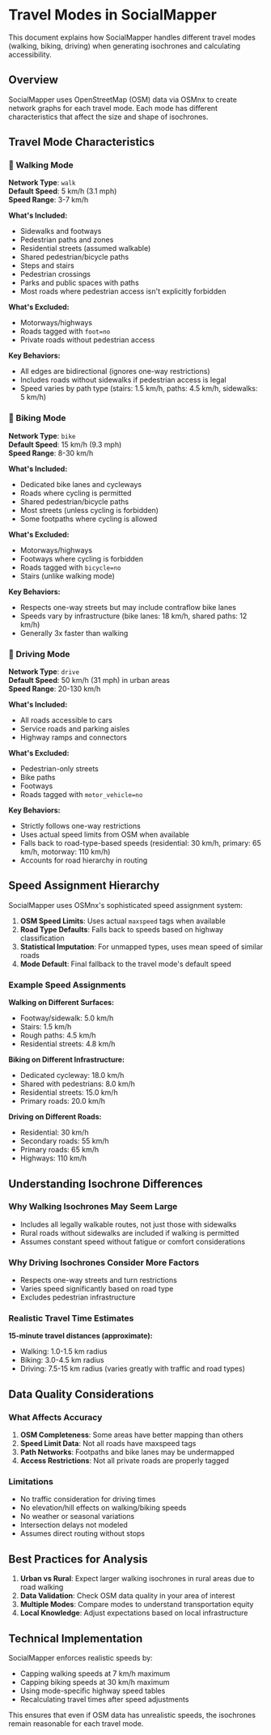 # Travel Modes in SocialMapper

This document explains how SocialMapper handles different travel modes (walking, biking, driving) when generating isochrones and calculating accessibility.

## Overview

SocialMapper uses OpenStreetMap (OSM) data via OSMnx to create network graphs for each travel mode. Each mode has different characteristics that affect the size and shape of isochrones.

## Travel Mode Characteristics

### 🚶 Walking Mode

**Network Type**: `walk`  
**Default Speed**: 5 km/h (3.1 mph)  
**Speed Range**: 3-7 km/h

**What's Included:**
- Sidewalks and footways
- Pedestrian paths and zones
- Residential streets (assumed walkable)
- Shared pedestrian/bicycle paths
- Steps and stairs
- Pedestrian crossings
- Parks and public spaces with paths
- Most roads where pedestrian access isn't explicitly forbidden

**What's Excluded:**
- Motorways/highways
- Roads tagged with `foot=no`
- Private roads without pedestrian access

**Key Behaviors:**
- All edges are bidirectional (ignores one-way restrictions)
- Includes roads without sidewalks if pedestrian access is legal
- Speed varies by path type (stairs: 1.5 km/h, paths: 4.5 km/h, sidewalks: 5 km/h)

### 🚴 Biking Mode

**Network Type**: `bike`  
**Default Speed**: 15 km/h (9.3 mph)  
**Speed Range**: 8-30 km/h

**What's Included:**
- Dedicated bike lanes and cycleways
- Roads where cycling is permitted
- Shared pedestrian/bicycle paths
- Most streets (unless cycling is forbidden)
- Some footpaths where cycling is allowed

**What's Excluded:**
- Motorways/highways
- Footways where cycling is forbidden
- Roads tagged with `bicycle=no`
- Stairs (unlike walking mode)

**Key Behaviors:**
- Respects one-way streets but may include contraflow bike lanes
- Speeds vary by infrastructure (bike lanes: 18 km/h, shared paths: 12 km/h)
- Generally 3x faster than walking

### 🚗 Driving Mode

**Network Type**: `drive`  
**Default Speed**: 50 km/h (31 mph) in urban areas  
**Speed Range**: 20-130 km/h

**What's Included:**
- All roads accessible to cars
- Service roads and parking aisles
- Highway ramps and connectors

**What's Excluded:**
- Pedestrian-only streets
- Bike paths
- Footways
- Roads tagged with `motor_vehicle=no`

**Key Behaviors:**
- Strictly follows one-way restrictions
- Uses actual speed limits from OSM when available
- Falls back to road-type-based speeds (residential: 30 km/h, primary: 65 km/h, motorway: 110 km/h)
- Accounts for road hierarchy in routing

## Speed Assignment Hierarchy

SocialMapper uses OSMnx's sophisticated speed assignment system:

1. **OSM Speed Limits**: Uses actual `maxspeed` tags when available
2. **Road Type Defaults**: Falls back to speeds based on highway classification
3. **Statistical Imputation**: For unmapped types, uses mean speed of similar roads
4. **Mode Default**: Final fallback to the travel mode's default speed

### Example Speed Assignments

**Walking on Different Surfaces:**
- Footway/sidewalk: 5.0 km/h
- Stairs: 1.5 km/h
- Rough paths: 4.5 km/h
- Residential streets: 4.8 km/h

**Biking on Different Infrastructure:**
- Dedicated cycleway: 18.0 km/h
- Shared with pedestrians: 8.0 km/h
- Residential streets: 15.0 km/h
- Primary roads: 20.0 km/h

**Driving on Different Roads:**
- Residential: 30 km/h
- Secondary roads: 55 km/h
- Primary roads: 65 km/h
- Highways: 110 km/h

## Understanding Isochrone Differences

### Why Walking Isochrones May Seem Large

- Includes all legally walkable routes, not just those with sidewalks
- Rural roads without sidewalks are included if walking is permitted
- Assumes constant speed without fatigue or comfort considerations

### Why Driving Isochrones Consider More Factors

- Respects one-way streets and turn restrictions
- Varies speed significantly based on road type
- Excludes pedestrian infrastructure

### Realistic Travel Time Estimates

**15-minute travel distances (approximate):**
- Walking: 1.0-1.5 km radius
- Biking: 3.0-4.5 km radius  
- Driving: 7.5-15 km radius (varies greatly with traffic and road types)

## Data Quality Considerations

### What Affects Accuracy

1. **OSM Completeness**: Some areas have better mapping than others
2. **Speed Limit Data**: Not all roads have maxspeed tags
3. **Path Networks**: Footpaths and bike lanes may be undermapped
4. **Access Restrictions**: Not all private roads are properly tagged

### Limitations

- No traffic consideration for driving times
- No elevation/hill effects on walking/biking speeds
- No weather or seasonal variations
- Intersection delays not modeled
- Assumes direct routing without stops

## Best Practices for Analysis

1. **Urban vs Rural**: Expect larger walking isochrones in rural areas due to road walking
2. **Data Validation**: Check OSM data quality in your area of interest
3. **Multiple Modes**: Compare modes to understand transportation equity
4. **Local Knowledge**: Adjust expectations based on local infrastructure

## Technical Implementation

SocialMapper enforces realistic speeds by:
- Capping walking speeds at 7 km/h maximum
- Capping biking speeds at 30 km/h maximum
- Using mode-specific highway speed tables
- Recalculating travel times after speed adjustments

This ensures that even if OSM data has unrealistic speeds, the isochrones remain reasonable for each travel mode.